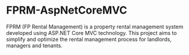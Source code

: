 # FPRM-AspNetCoreMVC
FPRM (FP Rental Management) is a property rental management system developed using ASP.NET Core MVC technology. This project aims to simplify and optimize the rental management process for landlords, managers and tenants.
